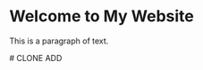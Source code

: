 <!DOCTYPE html>
<html lang="en">
<head>
   <meta charset="UTF-8">
   <meta name="viewport" content="width=device-width, initial-scale=1.0">
   <title>My First HTML Page</title>
</head>
<body>
   <h1>Welcome to My Website</h1>
   <p>This is a paragraph of text.</p>
</body>
</html># CLONE
ADD
